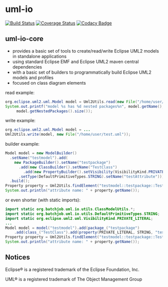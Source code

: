 # uml-io
[![Build Status](https://travis-ci.org/mschieder/uml-io.svg?branch=master)](https://travis-ci.org/mschieder/uml-io)
[![Coverage Status](https://coveralls.io/repos/github/mschieder/uml-io/badge.svg?branch=master)](https://coveralls.io/github/mschieder/uml-io?branch=master)
[![Codacy Badge](https://api.codacy.com/project/badge/Grade/9709a773578844e48abfdf3237709272)](https://www.codacy.com/app/mschieder/uml-io?utm_source=github.com&amp;utm_medium=referral&amp;utm_content=mschieder/uml-io&amp;utm_campaign=Badge_Grade)
## uml-io-core
* provides a basic set of tools to create/read/write Eclipse UML2 models in standalone applications
* using standard Eclipse EMF and Eclipse UML2 maven central dependencies
* with a basic set of builders to programmatically build Eclipse UML2 models and profiles 
* focused on class diagram elements

read example:
```java
org.eclipse.uml2.uml.Model model = Uml2Utils.read(new File("/home/user/test.uml"));
System.out.printf("model %s has %d nested packages%n", model.getName(),
	 model.getNestedPackages().size());		
```
write example:
```java
org.eclipse.uml2.uml.Model model = ...
Uml2Utils.write(model, new File("/home/user/test.uml"));
```
builder example:
```java
Model model = new ModelBuilder()
  .setName("testmodel").add(
    new PackageBuilder().setName("testpackage")
      .add(new ClassBuilder().setName("TestClass")
        .add(new PropertyBuilder().setVisibility(VisibilityKind.PRIVATE_LITERAL)
	  .setType(DefaultPrimitiveTypes.STRING).setName("testAttribute"))))
  .build();
Property property = Uml2Utils.findElement("testmodel::testpackage::TestClass::testAttribute", model);
System.out.println("attribute name: " + property.getName());
```
or even shorter (with static imports):
```java
import static org.batchjob.uml.io.utils.ClassModelUtils.*;
import static org.batchjob.uml.io.utils.DefaultPrimitiveTypes.STRING;
import static org.eclipse.uml2.uml.VisibilityKind.PRIVATE_LITERAL;
...
Model model = model("testmodel").add(package_("testpackage")
    .add(class_("TestClass").add(property(PRIVATE_LITERAL, STRING, "testAttribute")))).build();
Property property = Uml2Utils.findElement("testmodel::testpackage::TestClass::testAttribute", model);
System.out.println("attribute name: " + property.getName());
```
## Notices
Eclipse® is a registered trademark of the Eclipse Foundation, Inc.

UML® is a registered trademark of The Object Management Group
